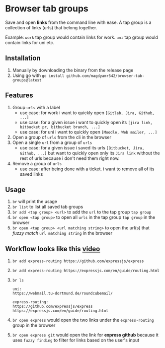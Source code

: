 # Browser tab groups

Save and open **links** from the command line with ease. A tap group is a collection of links (urls) that belong together.

Example: `work` tap group would contain links for work. `uni` tap group would contain links for uni etc.

## Installation

1. Manually by downloading the binary from the release page
1. Using go with `go install github.com/magdyamr542/browser-tab-groups@latest  `


## Features

1. Group `urls` with a label
   - use case: for work i want to quickly open `[Gitlab, Jira, Github, ...]`
   - use case: for a given issue i want to quickly open its `[jira link, bitbucket pr, bitbucket branch, ...]`
   - use case: for uni i want to quickly open `[Moodle, Web mailer, ...]`
1. Open a group of `urls` from the cli in the browser
1. Open a single `url` from a group of `urls`
   - use case: for a given issue i saved its urls `[Bitbucket, Jira, Github, ...]` but want to quickly open only its `Jira link` without the rest of urls because i don't need them right now.
1. Remove a group of `urls`
   - use case: after being done with a ticket. i want to remove all of its saved links

## Usage

1. `br` will print the usage
1. `br list` to list all saved tab groups
1. `br add <tap group> <url>` to add the `url` to the tap group `tap group`
1. `br open <tap group>` to open all `urls` in the tap group `tap group` in the browser
1. `br open <tap group> <url matching string>` to open the url(s) that _fuzzy match_ `url matching string` in the browser

## Workflow looks like this [video](https://s4.gifyu.com/images/browser-tab-groups-1.gif)

1.  `br add express-routing https://github.com/expressjs/express`
1.  `br add express-routing https://expressjs.com/en/guide/routing.html`
1.  `br ls`

    ```
    uni:
    https://webmail.tu-dortmund.de/roundcubemail/

    express-routing:
    https://github.com/expressjs/express
    https://expressjs.com/en/guide/routing.html
    ```

1.  `br open express` would open the two links under the `express-routing` group in the browser
1.  `br open express git` would open the link for **express github** because it uses `fuzzy finding` to filter for links based on the user's input

